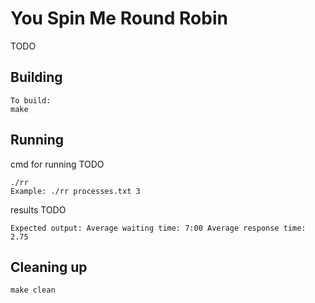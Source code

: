 # You Spin Me Round Robin

TODO

## Building

```shell
To build:
make
```

## Running

cmd for running TODO
```shell
./rr
Example: ./rr processes.txt 3 
```

results TODO
```shell
Expected output: Average waiting time: 7:00 Average response time: 2.75

```

## Cleaning up

```shell
make clean
```
